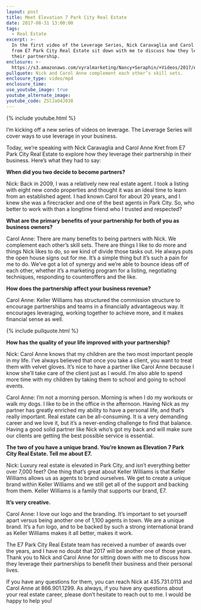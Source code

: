 ```yaml
---
layout: post
title: Meet Elevation 7 Park City Real Estate
date: 2017-08-31 13:00:00
tags:
  - Real Estate
excerpt: >-
  In the first video of the Leverage Series, Nick Caravaglia and Carol Anne Kret
  from E7 Park City Real Estate sit down with me to discuss how they leverage
  their partnership.
enclosure: >-
  https://s3.amazonaws.com/vyralmarketing/Nancy+Seraphin/+Videos/2017/August/Park+City+Real+Estate+Careers-+Meet+Elevation+7+Park+City+Real+Estate.mp4
pullquote: Nick and Carol Anne complement each other’s skill sets.
enclosure_type: video/mp4
enclosure_time:
use_youtube_image: true
youtube_alternate_image:
youtube_code: ZSlJaO4J038
---
```



{% include youtube.html %}

I’m kicking off a new series of videos on leverage. The Leverage Series will cover ways to use leverage in your business.

Today, we’re speaking with Nick Caravaglia and Carol Anne Kret from E7 Park City Real Estate to explore how they leverage their partnership in their business. Here’s what they had to say: &nbsp;

**When did you two decide to become partners?**

Nick: Back in 2009, I was a relatively new real estate agent. I took a listing with eight new condo properties and thought it was an ideal time to learn from an established agent. I had known Carol for about 20 years, and I knew she was a firecracker and one of the best agents in Park City. So, who better to work with than a longtime friend who I trusted and respected?

**What are the primary benefits of your partnership for both of you as business owners?**

Carol Anne: There are many benefits to being partners with Nick. We complement each other’s skill sets. There are things I like to do more and things Nick likes to do, so we kind of divide those tasks out. He always puts the open house signs out for me. It’s a simple thing but it’s such a pain for me to do. We’ve got a lot of synergy and we’re able to bounce ideas off of each other, whether it’s a marketing program for a listing, negotiating techniques, responding to counteroffers and the like.

**How does the partnership affect your business revenue?**

Carol Anne: Keller Williams has structured the commission structure to encourage partnerships and teams in a financially advantageous way. It encourages leveraging, working together to achieve more, and it makes financial sense as well.

{% include pullquote.html %}

**How has the quality of your life improved with your partnership?**

Nick: Carol Anne knows that my children are the two most important people in my life. I’ve always believed that once you take a client, you want to treat them with velvet gloves. It’s nice to have a partner like Carol Anne because I know she’ll take care of the client just as I would. I’m also able to spend more time with my children by taking them to school and going to school events.

Carol Anne: I’m not a morning person. Morning is when I do my workouts or walk my dogs. I like to be in the office in the afternoon. Having Nick as my partner has greatly enriched my ability to have a personal life, and that’s really important. Real estate can be all-consuming. It is a very demanding career and we love it, but it’s a never-ending challenge to find that balance. Having a good solid partner like Nick who’s got my back and will make sure our clients are getting the best possible service is essential.

**The two of you have a unique brand. You’re known as Elevation 7 Park City Real Estate. Tell me about E7.**

Nick: Luxury real estate is elevated in Park City, and isn’t everything better over 7,000 feet? One thing that’s great about Keller Williams is that Keller Williams allows us as agents to brand ourselves. We get to create a unique brand within Keller Williams and we still get all of the support and backing from them. Keller Williams is a family that supports our brand, E7.

**It’s very creative.**

Carol Anne: I love our logo and the branding. It’s important to set yourself apart versus being another one of 1,100 agents in town. We are a unique brand. It’s a fun logo, and to be backed by such a strong international brand as Keller Williams makes it all better, makes it work.

The E7 Park City Real Estate team has received a number of awards over the years, and I have no doubt that 2017 will be another one of those years. Thank you to Nick and Carol Anne for sitting down with me to discuss how they leverage their partnerships to benefit their business and their personal lives.

If you have any questions for them, you can reach Nick at 435.731.0113 and Carol Anne at 866.901.1299. As always, if you have any questions about your real estate career, please don’t hesitate to reach out to me. I would be happy to help you!